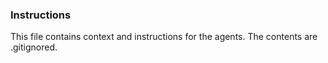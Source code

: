 ### Instructions

This file contains context and instructions for the agents.
The contents are .gitignored.